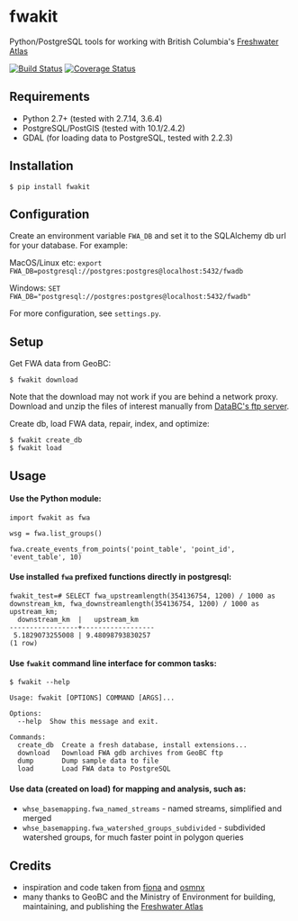 # fwakit

Python/PostgreSQL tools for working with British Columbia's [Freshwater Atlas](https://www2.gov.bc.ca/gov/content/data/geographic-data-services/topographic-data/freshwater)

[![Build Status](https://travis-ci.org/smnorris/fwakit.svg?branch=master)](https://travis-ci.org/smnorris/fwakit) [![Coverage Status](https://coveralls.io/repos/github/smnorris/fwakit/badge.svg?branch=master)](https://coveralls.io/github/smnorris/fwakit?branch=master)

## Requirements
- Python 2.7+ (tested with 2.7.14, 3.6.4)
- PostgreSQL/PostGIS (tested with 10.1/2.4.2)
- GDAL (for loading data to PostgreSQL, tested with 2.2.3)

## Installation

`$ pip install fwakit`

## Configuration
Create an environment variable `FWA_DB` and set it to the SQLAlchemy db url for your database. For example:

MacOS/Linux etc:
`export FWA_DB=postgresql://postgres:postgres@localhost:5432/fwadb`

Windows:
`SET FWA_DB="postgresql://postgres:postgres@localhost:5432/fwadb"`

For more configuration, see `settings.py`. 

## Setup

Get FWA data from GeoBC:  

`$ fwakit download`

Note that the download may not work if you are behind a network proxy. Download and unzip the files of interest manually from [DataBC's ftp server](ftp://ftp.geobc.gov.bc.ca/sections/outgoing/bmgs/FWA_Public).

Create db, load FWA data, repair, index, and optimize:  

```
$ fwakit create_db
$ fwakit load
```

## Usage

#### Use the Python module:

```
import fwakit as fwa

wsg = fwa.list_groups()

fwa.create_events_from_points('point_table', 'point_id', 'event_table', 10)

```

#### Use installed `fwa` prefixed functions directly in postgresql:

```
fwakit_test=# SELECT fwa_upstreamlength(354136754, 1200) / 1000 as downstream_km, fwa_downstreamlength(354136754, 1200) / 1000 as upstream_km;
  downstream_km  |   upstream_km
-----------------+------------------
 5.1829073255008 | 9.48098793830257
(1 row)
```

#### Use `fwakit` command line interface for common tasks:  

```
$ fwakit --help

Usage: fwakit [OPTIONS] COMMAND [ARGS]...

Options:
  --help  Show this message and exit.

Commands:
  create_db  Create a fresh database, install extensions...
  download   Download FWA gdb archives from GeoBC ftp
  dump       Dump sample data to file
  load       Load FWA data to PostgreSQL
```

#### Use data (created on load) for mapping and analysis, such as:

- `whse_basemapping.fwa_named_streams` - named streams, simplified and merged
- `whse_basemapping.fwa_watershed_groups_subdivided` - subdivided watershed groups, for much faster point in polygon queries


## Credits
- inspiration and code taken from [fiona](https://github.com/Toblerity/Fiona) and [osmnx](https://github.com/gboeing/osmnx)
- many thanks to GeoBC and the Ministry of Environment for building, maintaining, and publishing the [Freshwater Atlas](https://www2.gov.bc.ca/gov/content/data/geographic-data-services/topographic-data/freshwater)